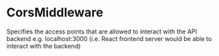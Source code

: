# CorsMiddleware
Specifies the access points that are allowed to interact with the API backend
e.g. localhost:3000 (i.e. React frontend server would be able to interact with the backend)